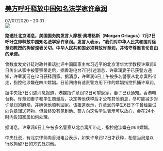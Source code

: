 <!--1594148176000-->
[美方呼吁释放中国知名法学家许章润](http://www.rfi.fr//cn/%E4%B8%AD%E5%9B%BD/20200707-%E7%BE%8E%E6%96%B9%E5%91%BC%E5%90%81%E9%87%8A%E6%94%BE%E4%B8%AD%E5%9B%BD%E7%9F%A5%E5%90%8D%E6%B3%95%E5%AD%A6%E5%AE%B6%E8%AE%B8%E7%AB%A0%E6%B6%A6)
------

<div>07/07/2020 - 20:31</div><img src="https://s.rfi.fr/media/display/3c27e208-b885-11ea-a1a4-005056bf87d6/w:310/p:16x9/xwr.png"><p><strong>路透社北京消息，美国国务院发言人摩根·奥塔格斯（Morgan Ortagus）7月7日呼吁立即释放中国知名法学家许章润。发言人表示，“我们对中华人民共和国对徐章润教授的拘留深表关切。中华人民共和国必须释放许章润，并恪守尊重言论自由的承诺。</strong></p><div class="t-content__body u-clearfix"><div class="m-interstitial"></div><p>曾数度发文针砭时政并重话批评中国国家主席习近平的北京清华大学教授许章润6日传出从家中被警察带走后，据香港电台7日引述消息，许章润妻子已获警方通知，许章润可在12日获释回家。据消息，许章润6日上午被多名警察从北京寓所带走，指控他涉嫌在四川嫖娼。日前网络有谴责警方用下作的嫖娼指控抓捕许章润。</p><p>据中央社7日引述消息报道，港媒指许章润12日可望返家，妻子已获通知。香港电台称，许章润妻子和学生商量后，决定等他获释后才公布其他消息，尽可能减少对许章润的麻烦，并确保他顺利回家。该报道表示，许章润的学生6日下午曾经尝试向许章润送药物，但最终没有见到他。警方向这名学生表示可以放心，会在24小时内告知家属如何处理。</p><p>据消息，许章润6日上午被多名警察从北京寓所带走，指控他涉嫌在四川嫖娼。</p><p>中央社说，有北京律师向香港电台表示，如果许章润12日才获释，相信当局是以行政拘留7日的方式处罚他。</p><div class="o-self-promo o-self-promo--nl o-self-promo--hidden" data-selfpromo-newsletter></div><div class="o-self-promo o-self-promo--app o-self-promo--hidden" data-selfpromo-app></div></div>
